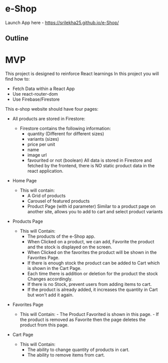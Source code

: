 # e-Shop
Launch App here - https://srilekha25.github.io/e-Shop/
## Outline

# MVP

This project is designed to reinforce React learnings
In this project you will find how to:

-   Fetch Data within a React App
-   Use react-router-dom
-   Use Firebase/Firestore

This e-shop website should have four pages:

-   All products are stored in Firestore:
    -   Firestore contains the following information:
        -   quantity  (Different for different sizes)
        -   variants (sizes)
        -   price per unit
        -   name
        -   image url
        -   favourited or not (boolean)
            All data is stored in Firestore and fetched by the frontend, there is NO static product data in the react application.
-   Home Page
    -   This will contain:
        -   A Grid of products
        -   Carousel of featured products
        -   Product Page (with id parameter) Similar to a product page on another site, allows you to add to cart and select product variants

-   Products Page
    -   This will Contain: 
        -   The products of the e-Shop app.
        -   When Clicked on a product, we can add, Favorite the product and the stock is displayed on the screen.
        -   When Clicked on the favorites the product will be shown in the Favorites Page.
        -   If there is enough stock the product can be added to Cart which is shown in the Cart Page.
        -   Each time there is addition or deletion for the product the stock Changes accordingly.
        -   If there is no Stock, prevent users from adding items to cart.
        -   If the product is already added, it increases the quantity in Cart but won't add it again.
    
-   Favorites Page
     -   This will Contain: 
        -   The Product Favorited is shown in this page. 
        -   If the product is removed as Favorite then the page deletes the product from this page.
    
-   Cart Page
    -   This will Contain: 
        -   The ability to change quantity of products in cart.
        -   The ability to remove items from cart.

